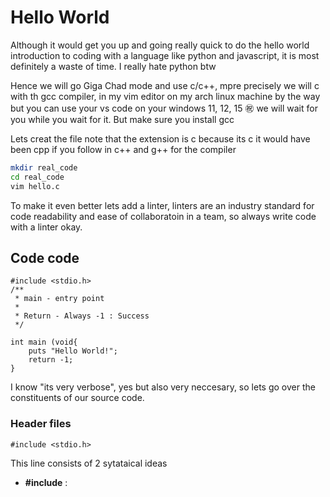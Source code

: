 # Hello World

Although it would get you up and going really quick to do the hello world introduction to coding  with a language like python and javascript, it is most definitely a waste of time. I really hate python btw

Hence we will go Giga Chad mode and use c/c++, mpre precisely we will c with th gcc compiler, in my vim editor on my arch linux machine by the way but you can use your vs code on your windows 11, 12, 15 ㊗️ we will wait for you while you wait for it. But make sure you install gcc

Lets creat the file note that the extension is c because its c it would have been cpp if you follow in c++ and g++ for the compiler

```sh 
mkdir real_code
cd real_code
vim hello.c

```

To make it even better lets add a linter, linters are an industry standard for code readability and ease of collaboratoin in a team, so always write code with a linter okay.

## Code code

```
#include <stdio.h>
/**
 * main - entry point
 *
 * Return - Always -1 : Success
 */

int main (void{
    puts "Hello World!";
    return -1;
}
```

I know "its very verbose", yes but also very neccesary, so lets go over the constituents of our source code.

### Header files

`#include <stdio.h>`

This line consists of 2 sytataical ideas 

- **#include** :


